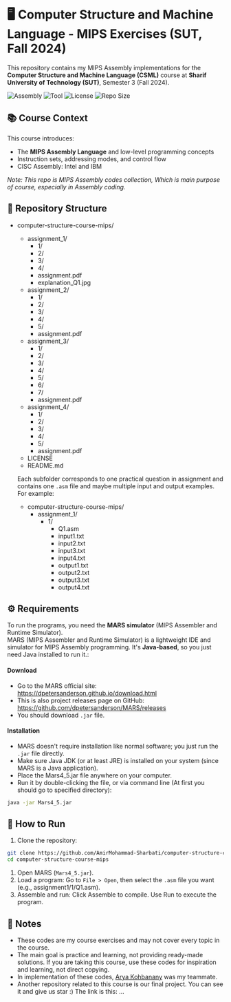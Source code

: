 # 🖥️ Computer Structure and Machine Language - MIPS Exercises (SUT, Fall 2024)
This repository contains my MIPS Assembly implementations for the **Computer Structure and Machine Language (CSML)** course at **Sharif University of Technology (SUT)**, Semester 3 (Fall 2024).

![Assembly](https://img.shields.io/badge/Assembly-MIPS-blue)
![Tool](https://img.shields.io/badge/Editor-MARS-yellow)
![License](https://img.shields.io/badge/license-MIT-purple)
![Repo Size](https://img.shields.io/github/repo-size/Amirmohammad-sharbati/computer-structure-course-mips?color=green)


## 📚 Course Context
This course introduces:  
- The **MIPS Assembly Language** and low-level programming concepts
- Instruction sets, addressing modes, and control flow
- CISC Assembly: Intel and IBM

*Note: This repo is MIPS Assembly codes collection, Which is main purpose of course, especially in Assembly coding.*


## 📂 Repository Structure

- computer-structure-course-mips/  
  - assignment_1/  
    - 1/  
    - 2/  
    - 3/  
    - 4/  
    - assignment.pdf  
    - explanation_Q1.jpg  
  - assignment_2/  
    - 1/  
    - 2/  
    - 3/  
    - 4/  
    - 5/  
    - assignment.pdf
  - assignment_3/ 
    - 1/  
    - 2/  
    - 3/  
    - 4/  
    - 5/  
    - 6/  
    - 7/  
    - assignment.pdf
  - assignment_4/  
    - 1/
    - 2/
    - 3/
    - 4/
    - 5/
    - assignment.pdf
  - LICENSE  
  - README.md
  
  Each subfolder corresponds to one practical question in assignment and contains one `.asm` file and maybe multiple input and output examples. For example:  
  - computer-structure-course-mips/  
    - assignment_1/  
      - 1/
        - Q1.asm
        - input1.txt 
        - input2.txt 
        - input3.txt 
        - input4.txt  
        - output1.txt
        - output2.txt
        - output3.txt
        - output4.txt


## ⚙️ Requirements
To run the programs, you need the **MARS simulator** (MIPS Assembler and Runtime Simulator).  
MARS (MIPS Assembler and Runtime Simulator) is a lightweight IDE and simulator for MIPS Assembly programming. It's **Java-based**, so you just need Java installed to run it.:

#### Download
- Go to the MARS official site: https://dpetersanderson.github.io/download.html
- This is also project releases page on GitHub: https://github.com/dpetersanderson/MARS/releases
- You should download `.jar` file.

#### Installation
- MARS doesn't require installation like normal software; you just run the `.jar` file directly.
- Make sure Java JDK (or at least JRE) is installed on your system (since MARS is a Java application).
- Place the Mars4_5.jar file anywhere on your computer.
- Run it by double-clicking the file, or via command line (At first you should go to specified directory):
```bash
java -jar Mars4_5.jar
```


## 🚀 How to Run
1. Clone the repository:
```bash
git clone https://github.com/AmirMohammad-Sharbati/computer-structure-course-mips.git
cd computer-structure-course-mips
```
1. Open MARS (`Mars4_5.jar`).  
1. Load a program:
    Go to `File > Open`, then select the `.asm` file you want (e.g., assignment1/1/Q1.asm). 
1. Assemble and run: 
    Click Assemble to compile. 
    Use Run to execute the program.

## 📝 Notes
- These codes are my course exercises and may not cover every topic in the course.  
- The main goal is practice and learning, not providing ready-made solutions. If you are taking this course, use these codes for inspiration and learning, not direct copying.  
- In implementation of these codes, [Arya Kohbanany](https://github.com/aryakohbanany) was my teammate.  
- Another repository related to this course is our final project. You can see it and give us star :) The link is this: ...



